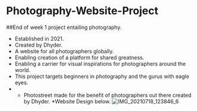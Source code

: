 # Photography-Website-Project

##End of week 1 project entailing photography.
- Established in 2021.
- Created by Dhyder.
- A website for all photographers globally.
- Enabling creation of a platform for shared greatness.
- Enabling a carrier for visual inspirations for photographers around the world.
- This project targets beginners in photography and the gurus with eagle eyes.
- - Photostreet made for the benefit of photographers out there created by Dhyder.
*Website Design below.
![IMG_20210718_123846_6](https://user-images.githubusercontent.com/86789832/126065563-9029698e-61e8-495a-a034-90f8b7d0784b.jpg)
